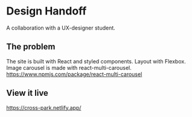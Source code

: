 # Design Handoff

A collaboration with a UX-designer student.

## The problem

The site is built with React and styled components. Layout with Flexbox. Image carousel is made with react-multi-carousel. https://www.npmjs.com/package/react-multi-carousel

## View it live

https://cross-park.netlify.app/
